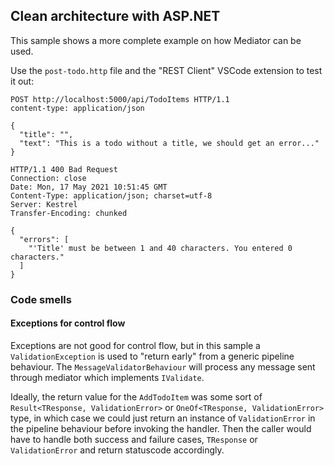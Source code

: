 ## Clean architecture with ASP.NET

This sample shows a more complete example on how Mediator can be used.

Use the `post-todo.http` file and the "REST Client" VSCode extension to test it out:

```http
POST http://localhost:5000/api/TodoItems HTTP/1.1
content-type: application/json

{
  "title": "",
  "text": "This is a todo without a title, we should get an error..."
}

HTTP/1.1 400 Bad Request
Connection: close
Date: Mon, 17 May 2021 10:51:45 GMT
Content-Type: application/json; charset=utf-8
Server: Kestrel
Transfer-Encoding: chunked

{
  "errors": [
    "'Title' must be between 1 and 40 characters. You entered 0 characters."
  ]
}
```

### Code smells

#### Exceptions for control flow

Exceptions are not good for control flow, but in this sample a `ValidationException`
is used to "return early" from a generic pipeline behaviour.
The `MessageValidatorBehaviour` will process any message sent through mediator which implements `IValidate`.

Ideally, the return value for the `AddTodoItem` was some sort of `Result<TResponse, ValidationError>` or `OneOf<TResponse, ValidationError>` type,
in which case we could just return an instance of `ValidationError` in the pipeline behaviour before invoking the handler.
Then the caller would have to handle both success and failure cases, `TResponse` or `ValidationError` and return statuscode accordingly.
